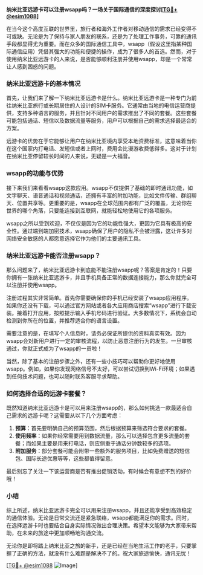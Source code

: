 **纳米比亚远游卡可以注册wsapp吗？一场关于国际通信的深度探讨[[TG💪+ @esim1088](https://t.me/s/esim1088)]**

在当今这个高度互联的世界里，旅行者和海外工作者对移动通信的需求已经变得不可或缺。无论是为了保持与家人朋友的联系，还是为了处理工作事务，可靠的通讯手段都显得尤为重要。而在众多的国际通信工具中，wsapp（假设这里指某种国际通信应用）凭借其强大的功能和便捷的操作，成为了很多人的首选。然而，对于使用纳米比亚远游卡的人来说，是否能够顺利注册并使用wsapp，却是一个常常让人感到困惑的问题。

### 纳米比亚远游卡的基本情况

首先，让我们来了解一下纳米比亚远游卡是什么。纳米比亚远游卡是一种专门为前往纳米比亚旅行或长期居住的人设计的SIM卡服务。它通常由当地的电信运营商提供，支持多种语言的服务，并且针对不同用户的需求推出了不同的套餐。这些套餐可能包括通话、短信以及数据流量等服务，用户可以根据自己的需求选择最适合的方案。

远游卡的优势在于它能够让用户在纳米比亚境内享受本地资费标准，这意味着当你在这个国家内打电话、发短信或者上网时，费用会比漫游收费低得多。这对于计划在纳米比亚停留较长时间的人来说，无疑是一大福音。

### wsapp的功能与优势

接下来我们来看看wsapp这款应用。wsapp不仅提供了基础的即时通讯功能，如文字聊天、语音通话和视频通话，还拥有丰富的附加功能，比如文件传输、群组聊天、位置共享等。更重要的是，wsapp在全球范围内都有广泛的覆盖，无论你在世界的哪个角落，只要能连接到互联网，就能轻松地使用它的各项服务。

wsapp之所以受到欢迎，不仅仅是因为它的功能性强大，更因为它具有极高的安全性。通过端到端加密技术，wsapp确保了用户的隐私不会被泄露，这让许多对网络安全敏感的人都愿意选择它作为他们的主要通讯工具。

### 纳米比亚远游卡能否注册wsapp？

那么问题来了，纳米比亚远游卡到底能不能注册wsapp呢？答案是肯定的！只要你拥有一张纳米比亚远游卡，并且手机具备正常的数据连接能力，那么你就完全可以注册并使用wsapp。

注册过程其实非常简单。首先你需要确保你的手机已经安装了wsapp应用程序。如果你还没有下载，可以通过官方网站或者各大应用商店搜索“wsapp”进行下载安装。接着打开应用，按照提示输入手机号码进行验证。大多数情况下，系统会自动检测到你所在的位置，并推荐适合你的语言设置。

需要注意的是，在填写个人信息时，请务必保证所提供的资料真实有效。因为wsapp会对新用户进行一定的审核流程，以防止恶意注册行为的发生。一旦审核通过，你就正式成为了wsapp的一员啦！

当然，除了基本的注册步骤之外，还有一些小技巧可以帮助你更好地使用wsapp。例如，如果你发现网络信号不太好，可以尝试切换到Wi-Fi环境；如果遇到任何技术问题，也可以随时联系客服寻求帮助。

### 如何选择合适的远游卡套餐？

既然知道纳米比亚远游卡是可以用来注册wsapp的，那么如何挑选一款最适合自己需求的远游卡呢？这需要从以下几个方面考虑：

1. **预算**：首先要明确自己的预算范围，然后根据预算来筛选符合要求的套餐。
2. **使用频率**：如果你经常需要用到数据流量，那么可以选择包含更多流量的套餐；而如果主要是用来打电话，则应侧重于通话分钟数较多的选项。
3. **附加服务**：部分套餐可能会附带一些额外的服务项目，比如免费赠送的短信包、国际长途优惠等等，这些都值得留意。

最后别忘了关注一下该运营商是否有推出促销活动，有时候会有意想不到的好价哦！

### 小结

综上所述，纳米比亚远游卡完全可以用来注册wsapp，并且还能享受到高效稳定的通信体验。无论是日常交流还是紧急联络，wsapp都能满足你的需求。同时，在选择远游卡时也要结合自身实际情况做出合理决策。希望本文能够为大家带来帮助，在未来的旅途中更加顺畅地沟通交流。

无论你是即将踏上纳米比亚之旅的新手，还是已经在当地生活工作的老手，只要掌握了正确的方法，就没有什么难题是解决不了的。祝大家旅途愉快，通讯无忧！

[[TG💪+ @esim1088](https://t.me/s/esim1088) ![Image](https://i.postimg.cc/4NQfJmqS/Snipaste-2025-05-13-00-14-12.png)]